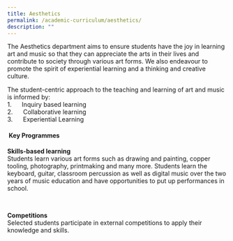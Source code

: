 ```yaml
---
title: Aesthetics
permalink: /academic-curriculum/aesthetics/
description: ""
---
```


The Aesthetics department aims to ensure students have the joy in learning art and music so that they can appreciate the arts in their lives and contribute to society through various art forms. We also endeavour to promote the spirit of experiential learning and a thinking and creative culture.  
  

The student-centric approach to the teaching and learning of art and music is informed by:  
1.      Inquiry based learning  
2.      Collaborative learning  
3.      Experiential Learning

####  Key Programmes
   
**Skills-based learning**  
Students learn various art forms such as drawing and painting, copper tooling, photography, printmaking and many more. Students learn the keyboard, guitar, classroom percussion as well as digital music over the two years of music education and have opportunities to put up performances in school.  

<br>

**Competitions**  
Selected students participate in external competitions to apply their knowledge and skills.